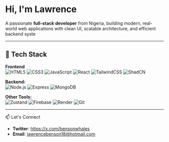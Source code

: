 # Hi, I'm Lawrence

A passionate **full-stack developer** from Nigeria, building modern, real-world web applications with clean UI, scalable architecture, and efficient backend syste

---

## 🧰 Tech Stack

**Frontend**  
![HTML5](https://img.shields.io/badge/-HTML5-E34F26?style=flat&logo=html5&logoColor=white) 
![CSS3](https://img.shields.io/badge/-CSS3-1572B6?style=flat&logo=css3&logoColor=white) 
![JavaScript](https://img.shields.io/badge/-JavaScript-F7DF1E?style=flat&logo=javascript&logoColor=black) 
![React](https://img.shields.io/badge/-React-61DAFB?style=flat&logo=react&logoColor=black) 
![TailwindCSS](https://img.shields.io/badge/-Tailwind-38B2AC?style=flat&logo=tailwind-css&logoColor=white) 
![ShadCN](https://img.shields.io/badge/-ShadCN-DD6B20?style=flat)

**Backend:**  
![Node.js](https://img.shields.io/badge/-Node.js-339933?style=flat&logo=node.js&logoColor=white) 
![Express](https://img.shields.io/badge/-Express-black?style=flat&logo=express&logoColor=white) 
![MongoDB](https://img.shields.io/badge/-MongoDB-47A248?style=flat&logo=mongodb&logoColor=white)

**Other Tools:**  
![Zustand](https://img.shields.io/badge/-Zustand-000000?style=flat) 
![Firebase](https://img.shields.io/badge/-Firebase-FFCA28?style=flat&logo=firebase&logoColor=black) 
![Render](https://img.shields.io/badge/-Render-3D348B?style=flat) 
![Git](https://img.shields.io/badge/-Git-F05032?style=flat&logo=git&logoColor=white)

---

📫 Let's Connect

- **Twitter**: https://x.com/bensonwhales
- **Email**: lawrencebenson18@hotmail.com

